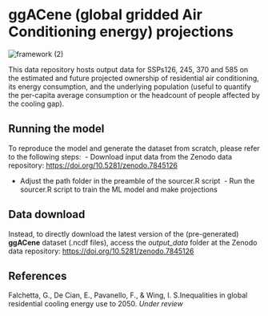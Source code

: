 # ggACene (global gridded Air Conditioning energy) projections

![framework (2)](https://github.com/giacfalk/ggACene/assets/36954873/3ffea590-b7dd-40ef-a706-b879ab5fa2c5)

This data repository hosts output data for SSPs126, 245, 370 and 585 on the estimated and future projected ownership of residential air conditioning, its energy consumption, and the underlying population (useful to quantify the per-capita average consumption or the headcount of people affected by the cooling gap).

## 

## Running the model
To reproduce the model and generate the dataset from scratch, please refer to the following steps:
 - Download input data from the Zenodo data repository: https://doi.org/10.5281/zenodo.7845126
 - Adjust the path folder in the preamble of the sourcer.R script
 - Run the sourcer.R script to train the ML model and make projections

## Data download
Instead, to directly download the latest version of the (pre-generated) **ggACene** dataset (.ncdf files), access the *output_data* folder at the Zenodo data repository: https://doi.org/10.5281/zenodo.7845126
   
## References
Falchetta, G., De Cian, E., Pavanello, F., & Wing, I. S.Inequalities in global residential cooling energy use to 2050. *Under review*
